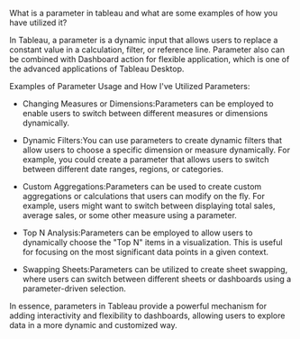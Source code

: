 What is a parameter in tableau and what are some examples of how you have utilized it?

In Tableau, a parameter is a dynamic input that allows users to replace a constant value in a calculation, filter, or reference line. Parameter also can be combined with Dashboard action for flexible application, which is one of the advanced applications of Tableau Desktop.

Examples of Parameter Usage and How I've Utilized Parameters:

- Changing Measures or Dimensions:Parameters can be employed to enable users to switch between different measures or dimensions dynamically.

- Dynamic Filters:You can use parameters to create dynamic filters that allow users to choose a specific dimension or measure dynamically. For example, you could create a parameter that allows users to switch between different date ranges, regions, or categories.

- Custom Aggregations:Parameters can be used to create custom aggregations or calculations that users can modify on the fly. For example, users might want to switch between displaying total sales, average sales, or some other measure using a parameter.

- Top N Analysis:Parameters can be employed to allow users to dynamically choose the "Top N" items in a visualization. This is useful for focusing on the most significant data points in a given context.

- Swapping Sheets:Parameters can be utilized to create sheet swapping, where users can switch between different sheets or dashboards using a parameter-driven selection.

In essence, parameters in Tableau provide a powerful mechanism for adding interactivity and flexibility to dashboards, allowing users to explore data in a more dynamic and customized way.
